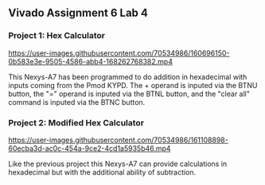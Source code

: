 ## Vivado Assignment 6 Lab 4
### Project 1: Hex Calculator
https://user-images.githubusercontent.com/70534986/160696150-0b583e3e-9505-4586-abb4-168262768382.mp4



This Nexys-A7 has been programmed to do addition in hexadecimal with inputs coming from the Pmod KYPD. The + operand is inputed via the BTNU button, the "=" operand is inputed via the BTNL button, and the "clear all" command is inputed via the BTNC button.

### Project 2: Modified Hex Calculator


https://user-images.githubusercontent.com/70534986/161108898-60ecba3d-ac0c-454a-9ce2-4cd1a5935b46.mp4



Like the previous project this Nexys-A7 can provide calculations in hexadecimal but with the additional ability of subtraction.

